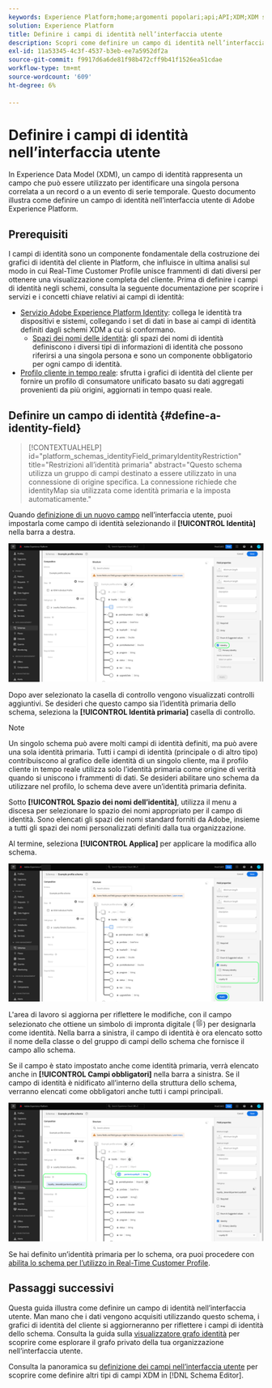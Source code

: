 ```yaml
---
keywords: Experience Platform;home;argomenti popolari;api;API;XDM;XDM system;experience data model;data model;ui;workspace;identity;field;
solution: Experience Platform
title: Definire i campi di identità nell’interfaccia utente
description: Scopri come definire un campo di identità nell’interfaccia utente di Experienci Platform.
exl-id: 11a53345-4c3f-4537-b3eb-ee7a5952df2a
source-git-commit: f9917d6a6de81f98b472cff9b41f1526ea51cdae
workflow-type: tm+mt
source-wordcount: '609'
ht-degree: 6%

---
```


# Definire i campi di identità nell’interfaccia utente

In Experience Data Model (XDM), un campo di identità rappresenta un campo che può essere utilizzato per identificare una singola persona correlata a un record o a un evento di serie temporale. Questo documento illustra come definire un campo di identità nell’interfaccia utente di Adobe Experience Platform.

## Prerequisiti

I campi di identità sono un componente fondamentale della costruzione dei grafici di identità del cliente in Platform, che influisce in ultima analisi sul modo in cui Real-Time Customer Profile unisce frammenti di dati diversi per ottenere una visualizzazione completa del cliente. Prima di definire i campi di identità negli schemi, consulta la seguente documentazione per scoprire i servizi e i concetti chiave relativi ai campi di identità:

* [Servizio Adobe Experience Platform Identity](../../../identity-service/home.md): collega le identità tra dispositivi e sistemi, collegando i set di dati in base ai campi di identità definiti dagli schemi XDM a cui si conformano.
   * [Spazi dei nomi delle identità](../../../identity-service/features/namespaces.md): gli spazi dei nomi di identità definiscono i diversi tipi di informazioni di identità che possono riferirsi a una singola persona e sono un componente obbligatorio per ogni campo di identità.
* [Profilo cliente in tempo reale](../../../profile/home.md): sfrutta i grafici di identità del cliente per fornire un profilo di consumatore unificato basato su dati aggregati provenienti da più origini, aggiornati in tempo quasi reale.

## Definire un campo di identità {#define-a-identity-field}

>[!CONTEXTUALHELP]
>id="platform_schemas_identityField_primaryIdentityRestriction"
>title="Restrizioni all’identità primaria"
>abstract="Questo schema utilizza un gruppo di campi destinato a essere utilizzato in una connessione di origine specifica. La connessione richiede che identityMap sia utilizzata come identità primaria e la imposta automaticamente."

Quando [definizione di un nuovo campo](./overview.md#define) nell’interfaccia utente, puoi impostarla come campo di identità selezionando il **[!UICONTROL Identità]** nella barra a destra.

![](../../images/ui/fields/special/identity.png)

Dopo aver selezionato la casella di controllo vengono visualizzati controlli aggiuntivi. Se desideri che questo campo sia l’identità primaria dello schema, seleziona la **[!UICONTROL Identità primaria]** casella di controllo.

>[!NOTE]
>
>Un singolo schema può avere molti campi di identità definiti, ma può avere una sola identità primaria. Tutti i campi di identità (principale o di altro tipo) contribuiscono al grafico delle identità di un singolo cliente, ma il profilo cliente in tempo reale utilizza solo l’identità primaria come origine di verità quando si uniscono i frammenti di dati. Se desideri abilitare uno schema da utilizzare nel profilo, lo schema deve avere un’identità primaria definita.

Sotto **[!UICONTROL Spazio dei nomi dell’identità]**, utilizza il menu a discesa per selezionare lo spazio dei nomi appropriato per il campo di identità. Sono elencati gli spazi dei nomi standard forniti da Adobe, insieme a tutti gli spazi dei nomi personalizzati definiti dalla tua organizzazione.

Al termine, seleziona **[!UICONTROL Applica]** per applicare la modifica allo schema.

![](../../images/ui/fields/special/identity-config.png)

L&#39;area di lavoro si aggiorna per riflettere le modifiche, con il campo selezionato che ottiene un simbolo di impronta digitale (![](../../images/ui/fields/special/identity-symbol.png)) per designarla come identità. Nella barra a sinistra, il campo di identità è ora elencato sotto il nome della classe o del gruppo di campi dello schema che fornisce il campo allo schema.

Se il campo è stato impostato anche come identità primaria, verrà elencato anche in **[!UICONTROL Campi obbligatori]** nella barra a sinistra. Se il campo di identità è nidificato all’interno della struttura dello schema, verranno elencati come obbligatori anche tutti i campi principali.

![](../../images/ui/fields/special/identity-applied.png)

Se hai definito un’identità primaria per lo schema, ora puoi procedere con [abilita lo schema per l’utilizzo in Real-Time Customer Profile](../resources/schemas.md#profile).

## Passaggi successivi

Questa guida illustra come definire un campo di identità nell’interfaccia utente. Man mano che i dati vengono acquisiti utilizzando questo schema, i grafici di identità del cliente si aggiorneranno per riflettere i campi di identità dello schema. Consulta la guida sulla [visualizzatore grafo identità](../../../identity-service/features/identity-graph-viewer.md) per scoprire come esplorare il grafo privato della tua organizzazione nell’interfaccia utente.

Consulta la panoramica su [definizione dei campi nell’interfaccia utente](./overview.md#special) per scoprire come definire altri tipi di campi XDM in [!DNL Schema Editor].
